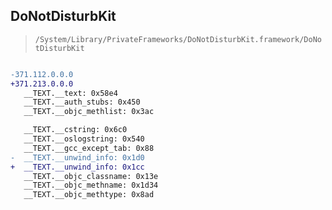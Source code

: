 ## DoNotDisturbKit

> `/System/Library/PrivateFrameworks/DoNotDisturbKit.framework/DoNotDisturbKit`

```diff

-371.112.0.0.0
+371.213.0.0.0
   __TEXT.__text: 0x58e4
   __TEXT.__auth_stubs: 0x450
   __TEXT.__objc_methlist: 0x3ac

   __TEXT.__cstring: 0x6c0
   __TEXT.__oslogstring: 0x540
   __TEXT.__gcc_except_tab: 0x88
-  __TEXT.__unwind_info: 0x1d0
+  __TEXT.__unwind_info: 0x1cc
   __TEXT.__objc_classname: 0x13e
   __TEXT.__objc_methname: 0x1d34
   __TEXT.__objc_methtype: 0x8ad

```

